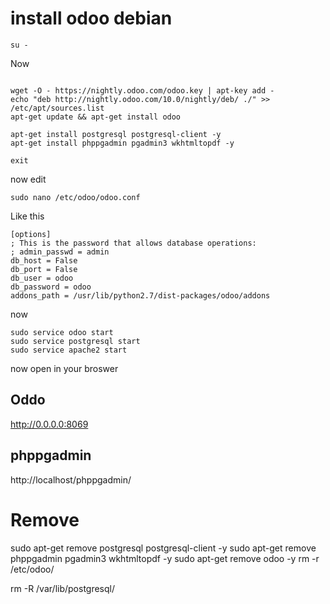 # install odoo debian 
```
su -
```

Now 

```

wget -O - https://nightly.odoo.com/odoo.key | apt-key add -
echo "deb http://nightly.odoo.com/10.0/nightly/deb/ ./" >> /etc/apt/sources.list
apt-get update && apt-get install odoo

apt-get install postgresql postgresql-client -y
apt-get install phppgadmin pgadmin3 wkhtmltopdf -y

exit
```

now edit 
```
sudo nano /etc/odoo/odoo.conf
```
Like this

```
[options]
; This is the password that allows database operations:
; admin_passwd = admin
db_host = False
db_port = False
db_user = odoo
db_password = odoo
addons_path = /usr/lib/python2.7/dist-packages/odoo/addons
```
now

```
sudo service odoo start
sudo service postgresql start
sudo service apache2 start

```

now open in your broswer 
## Oddo
http://0.0.0.0:8069

## phppgadmin 
http://localhost/phppgadmin/


# Remove

sudo apt-get remove postgresql postgresql-client -y
sudo apt-get remove phppgadmin pgadmin3 wkhtmltopdf -y
sudo apt-get remove odoo -y
rm -r /etc/odoo/

rm -R /var/lib/postgresql/





